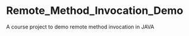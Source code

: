 Remote_Method_Invocation_Demo
=============================

A course project to demo remote method invocation in JAVA